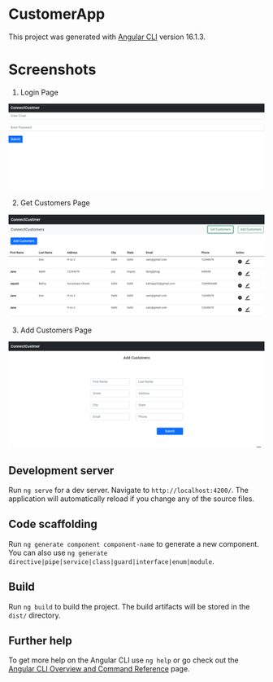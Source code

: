 # CustomerApp

This project was generated with [Angular CLI](https://github.com/angular/angular-cli) version 16.1.3.

# Screenshots  
1. Login Page<br>

![Login Page](https://github.com/Jayesh352002/SunbaseData_Java_Project/blob/main/photos/login.PNG)

2. Get Customers Page<br>

![Get Customers Page](https://github.com/Jayesh352002/SunbaseData_Java_Project/blob/main/photos/getcustomers.PNG)

3. Add Customers Page<br>

![Add Customers Page](https://github.com/Jayesh352002/SunbaseData_Java_Project/blob/main/photos/addcustomers.PNG)

## Development server

Run `ng serve` for a dev server. Navigate to `http://localhost:4200/`. The application will automatically reload if you change any of the source files.

## Code scaffolding

Run `ng generate component component-name` to generate a new component. You can also use `ng generate directive|pipe|service|class|guard|interface|enum|module`.

## Build

Run `ng build` to build the project. The build artifacts will be stored in the `dist/` directory.

## Further help

To get more help on the Angular CLI use `ng help` or go check out the [Angular CLI Overview and Command Reference](https://angular.io/cli) page.
